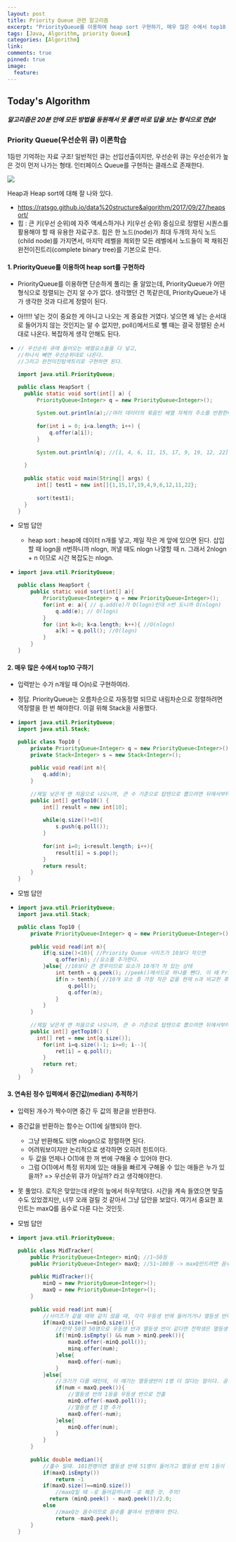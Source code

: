 ```yaml
---
layout: post
title: Priority Queue 관련 알고리즘
excerpt: "PriorityQueue를 이용하여 heap sort 구현하기, 매우 많은 수에서 top10 구하기, 연속된 정수 입력에서 중간값(median) 추적하기"
tags: [Java, Algorithm, priority Queue]
categories: [Algorithm]
link:
comments: true
pinned: true
image:
  feature:
---
```




## Today's Algorithm

##### 알고리즘은 20분 안에 모든 방법을 동원해서 못 풀면 바로 답을 보는 형식으로 연습!

### Priority Queue(우선순위 큐) 이론학습

1등만 기억하는 자료 구조! 일반적인 큐는 선입선출이지만, 우선순위 큐는 우선순위가 높은 것이 먼저 나가는 형태. 인터페이스 Queue를 구현하는 클래스로 존재한다.

![](/img/2018-04-10-01.png)

Heap과 Heap sort에 대해 잘 나와 있다.

- https://ratsgo.github.io/data%20structure&algorithm/2017/09/27/heapsort/
- 힙 : 큰 키(우선 순위)에 자주 액세스하거나 키(우선 순위) 중심으로 정렬된 시퀀스를 활용해야 할 때 유용한 자료구조. 힙은 한 노드(node)가 최대 두개의 자식 노드(child node)를 가지면서, 마지막 레벨을 제외한 모든 레벨에서 노드들이 꽉 채워진 완전이진트리(complete binary tree)를 기본으로 한다.

#### 1. PriorityQueue를 이용하여 heap sort를 구현하라

- PriorityQueue를 이용하면 단순하게 풀리는 줄 알았는데, PriorityQueue가 어떤 형식으로 정렬되는 건지 알 수가 없다. 생각했던 건 똑같은데, PriorityQueue가 내가 생각한 것과 다르게 정렬이 된다. 

- 아!!!!! 넣는 것이 중요한 게 아니고 나오는 게 중요한 거였다. 넣으면 왜 넣는 순서대로 들어가지 않는 것인지는 알 수 없지만, poll()메서드로 뺄 때는 결국 정렬된 순서대로 나온다. 복잡하게 생각 안해도 된다.

- ```java
  // 우선순위 큐에 들어오는 배열요소들을 다 넣고,
  //하나식 빼면 우선순위대로 나온다.
  //그리고 완전이진탐색트리로 구현하면 된다.

  import java.util.PriorityQueue;

  public class HeapSort {
  	public static void sort(int[] a) {
  		PriorityQueue<Integer> q = new PriorityQueue<Integer>();
  		
  		System.out.println(a);//여러 데이터의 묶음인 배열 자체의 주소를 반환한다.
  		
  		for(int i = 0; i<a.length; i++) {
  			q.offer(a[i]);
  		}
  		
  		System.out.println(q); //[1, 4, 6, 11, 15, 17, 9, 19, 12, 22] 어떤 순서로 정렬이 되는 건지..? 
  		
  	}
  	
  	public static void main(String[] args) {
  		int[] test1 = new int[]{1,15,17,19,4,9,6,12,11,22};
  		
  		sort(test1);
  	}
  }

  ```

- 모범 답안

  - heap sort : heap에 데이터 n개를 넣고, 제일 작은 게 앞에 있으면 된다. 삽입할 때 logn을 n번하니까 nlogn, 꺼낼 때도 nlogn 나열할 때 n. 그래서 2nlogn + n 이므로 시간 복잡도는 nlogn.

- ```java
  import java.util.PriorityQueue;

  public class HeapSort {
      public static void sort(int[] a){
          PriorityQueue<Integer> q = new PriorityQueue<Integer>();
          for(int e: a){ // q.add(e)가 O(logn)인데 n번 도니까 O(nlogn)
              q.add(e); // O(logn)
          }
          for (int k=0; k<a.length; k++){ //O(nlogn)
              a[k] = q.poll(); //O(logn)
          }
      }
  }
  ```

#### 2. 매우 많은 수에서 top10 구하기

- 입력받는 수가 n개일 때 O(n)로 구현하여라.

- 정답. PriorityQueue는 오름차순으로 자동정렬 되므로 내림차순으로 정렬하려면 역정렬을 한 번 해야한다. 이걸 위해 Stack을 사용했다.

- ```java
  import java.util.PriorityQueue;
  import java.util.Stack;

  public class Top10 {
      private PriorityQueue<Integer> q = new PriorityQueue<Integer>();
      private Stack<Integer> s = new Stack<Integer>();
      
      public void read(int n){
          q.add(n);
      }
      
      //제일 낮은게 맨 처음으로 나오니까, 큰 수 기준으로 탑텐으로 뽑으려면 뒤에서부터 뽑아야 할 듯. 스택 한 번 써보자
      public int[] getTop10() {
          int[] result = new int[10];
          
          while(q.size()!=0){
              s.push(q.poll());
          }
          
          for(int i=0; i<result.length; i++){
              result[i] = s.pop();
          }
          return result;
      }
  }
  ```

- 모범 답안

- ```java
  import java.util.PriorityQueue;
  import java.util.Stack;

  public class Top10 {
      private PriorityQueue<Integer> q = new PriorityQueue<Integer>();
      
      public void read(int n){
          if(q.size()<10){ //Priority Queue 사이즈가 10보다 작으면
              q.offer(n); //요소를 추가한다.
          }else{ //10보다 큰 경우이므로 요소가 10개가 차 있는 상태
              int tenth = q.peek(); //peek()메서드로 하나를 뺀다. 이 때 Priority Queue 속성에 의해 10개 요소 중 가장 작은 것이 빠진다.
              if(n > tenth){ //10개 요소 중 가장 작은 값을 현재 n과 비교한 후, 만약 n이 더 크면 기존 스택에서 가장 작은 것을 제거하고 n을 넣는다.
                  q.poll();
                  q.offer(n);
              }
          }
      }
      
      //제일 낮은게 맨 처음으로 나오니까, 큰 수 기준으로 탑텐으로 뽑으려면 뒤에서부터 뽑아야 할 듯. 스택 한 번 써보자
      public int[] getTop10() {
  		int[] ret = new int[q.size()];
          for(int i=q.size()-1; i>=0; i--){
              ret[i] = q.poll();
          }
          return ret;
      }
  }
  ```

#### 3. 연속된 정수 입력에서 중간값(median) 추적하기

- 입력된 개수가 짝수이면 중간 두 값의 평균을 반환한다.

- 중간값을 반환하는 함수는 O(1)에 실행되야 한다.

  - 그냥 반환해도 되면 nlogn으로 정렬하면 된다. 
  - 어려워보이지만 논리적으로 생각하면 오히려 힌트이다. 
  - 두 값을 언제나 O(1)에 한 꺼 번에 구해올 수 있어야 한다.
  - 그럼 O(1)에서 특정 위치에 있는 애들을 빠르게 구해올 수 있는 애들은 누가 있을까? => 우선순위 큐가 아닐까? 라고 생각해야한다.

- 못 풀었다. 로직은 맞았는데 if문의 늪에서 허우적댔다. 시간을 계속 들였으면 맞출 수도 있었겠지만, 너무 오래 걸릴 것 같아서 그냥 답안을 보았다. 여기서 중요한 포인트는 maxQ를 음수로 다룬 다는 것인듯.

- 모범 답안

- ```java
  import java.util.PriorityQueue;

  public class MidTracker{
      public PriorityQueue<Integer> minQ; //1~50등
      public PriorityQueue<Integer> maxQ; //51~100등 -> maxQ만드려면 꼼수로 음수를 넣어준다. 음수로 바꾸면 음수가 반환되고 마지막에 '-'를 떼어주면 된다.
      
      public MidTracker(){
          minQ = new PriorityQueue<Integer>();
          maxQ = new PriorityQueue<Integer>();
      }
      
      public void read(int num){
          //사이즈가 같을 때와 같지 않을 때, 각각 우등생 반에 들어가거나 열등생 반에 들어가거나 하는 2가지 경우의 수가 있으므로 총 4가지 경우의 수를 고려하면 된다.
          if(maxQ.size()==minQ.size()){
              //만약 50명 50명으로 우등생 반과 열등생 반이 같다면 전학생은 열등생 반으로 가야 한다. median()메서드에서 정한 것과 같다.
              if(!minQ.isEmpty() && num > minQ.peek()){
                  maxQ.offer(-minQ.poll());
                  minq.offer(num);
              }else{
                  maxQ.offer(-num);
              }
          }else{
              //크기가 다를 때인데, 이 얘기는 열등생반이 1명 더 많다는 말이다. 공부를 잘해서 우등생 반에 한명이 더 들어가면 문제가 없지만, 공부를 못해서 열등생 반이 2명이 되면 차이가 2명이 되므로 문제가 된다. 만약 이렇게 차이가 2명이 되면 열등생 반의 1등이 우등생 반으로 가야한다.
              if(num < maxQ.peek()){
                  //열등생 반의 1등을 우등생 반으로 전출
                  minQ.offer(-maxQ.poll());
                  //열등생 반 1명 추가
                  maxQ.offer(-num);
              }else{
                  minQ.offer(num);
              }
          }
      }
      
      public double median(){
          //홀수 일때. 101한명이면 열등생 반에 51명이 들어가고 열등생 반의 1등이 중간 값이다. 그런데 만약에 열등생 반이 같거나 1명 많은데 비어있다? 그럼 우등생 반도 비어있다는 얘기이다. 이럴 때는 제약조건을 면접관한테 물어봐야 한다.
          if(maxQ.isEmpty())
              return -1
          if(maxQ.size()==minQ.size())
              //maxQ일 때 -로 들어갈꺼니까 -로 해준 것. 주의!
   			return (minQ.peek() - maxQ.peek())/2.0;
          else
              //maxQ는 음수이므로 음수를 붙여서 반환해야 한다.
              return -maxQ.peek();
      }
  }
  ```

### 